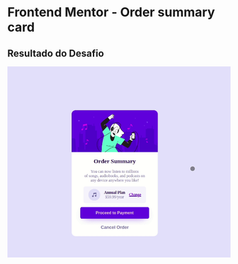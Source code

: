 # Frontend Mentor - Order summary card

## Resultado do Desafio
![Design of the Order summary card coding challenge](order.gif)
